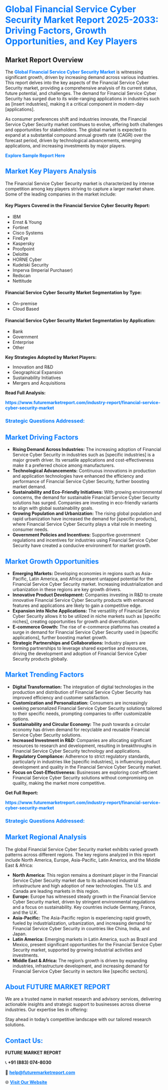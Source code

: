 <h1 style="color: #007BFF;">Global Financial Service Cyber Security Market Report 2025-2033: Driving Factors, Growth Opportunities, and Key Players</h1>

<section id="overview">
<h2>Market Report Overview</h2>
<p>The <a href="https://www.futuremarketreport.com/industry-report/financial-service-cyber-security-market" style="color: #007BFF; text-decoration: none;"><strong>Global Financial Service Cyber Security Market</strong></a> is witnessing significant growth, driven by increasing demand across various industries. This report delves into the key aspects of the Financial Service Cyber Security market, providing a comprehensive analysis of its current status, future potential, and challenges. The demand for Financial Service Cyber Security has surged due to its wide-ranging applications in industries such as [insert industries], making it a critical component in modern-day [applications].</p>
<p>As consumer preferences shift and industries innovate, the Financial Service Cyber Security market continues to evolve, offering both challenges and opportunities for stakeholders. The global market is expected to expand at a substantial compound annual growth rate (CAGR) over the forecast period, driven by technological advancements, emerging applications, and increasing investments by major players.</p>
</section>

<section id="overview">
<p><a href="https://www.futuremarketreport.com/request-sample/reportId=27824" style="color: #007BFF; text-decoration: none;"><strong>Explore Sample Report Here</strong></a></p>
</section>

<section id="key-players">
<h2 style="color: #007BFF;">Market Key Players Analysis</h2>
<p>The Financial Service Cyber Security market is characterized by intense competition among key players striving to capture a larger market share. Some of the leading companies in the market include:</p>
<h4>Key Players Covered in the Financial Service Cyber Security Report:</h4>
<ul><li>IBM</li><li>Ernst &amp; Young</li><li>Fortinet</li><li>Cisco Systems</li><li>FireEye</li><li>Kaspersky</li><li>Proofpoint</li><li>Deloitte</li><li>HORNE Cyber</li><li>Kudelski Security</li><li>Imperva (Imperial Purchaser)</li><li>Redscan</li><li>Nettitude</li></ul>
<h4>Financial Service Cyber Security Market Segmentation by Type:</h4>
<ul><li>On-premise</li><li>Cloud Based</li></ul>

<h4>Financial Service Cyber Security Market Segmentation by Application:</h4>
<ul><li>Bank</li><li>Government</li><li>Enterprise</li><li>Other</li></ul>
<p><strong>Key Strategies Adopted by Market Players:</strong></p>
<ul>
<li>Innovation and R&D</li>
<li>Geographical Expansion</li>
<li>Sustainability Initiatives</li>
<li>Mergers and Acquisitions</li>
</ul>
</section>

<section>
<p><strong>Read Full Analysis: </strong></p><a href="https://www.futuremarketreport.com/industry-report/financial-service-cyber-security-market" style="color: #007BFF; text-decoration: none;"><strong>https://www.futuremarketreport.com/industry-report/financial-service-cyber-security-market</strong></a>
<h3 style="color: #007BFF;">Strategic Questions Addressed:</h3>
</section>

<section id="driving-factors">
<h2 style="color: #007BFF;">Market Driving Factors</h2>
<ul>
<li><strong>Rising Demand Across Industries:</strong> The increasing adoption of Financial Service Cyber Security in industries such as [specific industries] is a major growth driver. Its versatile applications and cost-effectiveness make it a preferred choice among manufacturers.</li>
<li><strong>Technological Advancements:</strong> Continuous innovations in production and application technologies have enhanced the efficiency and performance of Financial Service Cyber Security, further boosting market demand.</li>
<li><strong>Sustainability and Eco-Friendly Initiatives:</strong> With growing environmental concerns, the demand for sustainable Financial Service Cyber Security solutions has surged. Companies are investing in eco-friendly variants to align with global sustainability goals.</li>
<li><strong>Growing Population and Urbanization:</strong> The rising global population and rapid urbanization have increased the demand for [specific products], where Financial Service Cyber Security plays a vital role in meeting consumer needs.</li>
<li><strong>Government Policies and Incentives:</strong> Supportive government regulations and incentives for industries using Financial Service Cyber Security have created a conducive environment for market growth.</li>
</ul>
</section>

<section id="growth-opportunities">
<h2 style="color: #007BFF;">Market Growth Opportunities</h2>
<ul>
<li><strong>Emerging Markets:</strong> Developing economies in regions such as Asia-Pacific, Latin America, and Africa present untapped potential for the Financial Service Cyber Security market. Increasing industrialization and urbanization in these regions are key growth drivers.</li>
<li><strong>Innovative Product Development:</strong> Companies investing in R&D to create innovative Financial Service Cyber Security products with enhanced features and applications are likely to gain a competitive edge.</li>
<li><strong>Expansion into Niche Applications:</strong> The versatility of Financial Service Cyber Security allows it to be utilized in niche markets such as [specific niches], creating opportunities for growth and diversification.</li>
<li><strong>E-commerce Growth:</strong> The rise of e-commerce platforms has created a surge in demand for Financial Service Cyber Security used in [specific applications], further boosting market growth.</li>
<li><strong>Strategic Partnerships and Collaborations:</strong> Industry players are forming partnerships to leverage shared expertise and resources, driving the development and adoption of Financial Service Cyber Security products globally.</li>
</ul>
</section>

<section id="trending-factors">
<h2 style="color: #007BFF;">Market Trending Factors</h2>
<ul>
<li><strong>Digital Transformation:</strong> The integration of digital technologies in the production and distribution of Financial Service Cyber Security has improved efficiency and customer satisfaction.</li>
<li><strong>Customization and Personalization:</strong> Consumers are increasingly seeking personalized Financial Service Cyber Security solutions tailored to their specific needs, prompting companies to offer customizable options.</li>
<li><strong>Sustainability and Circular Economy:</strong> The push towards a circular economy has driven demand for recyclable and reusable Financial Service Cyber Security solutions.</li>
<li><strong>Increased Investment in R&D:</strong> Companies are allocating significant resources to research and development, resulting in breakthroughs in Financial Service Cyber Security technology and applications.</li>
<li><strong>Regulatory Compliance:</strong> Adherence to strict regulatory standards, particularly in industries like [specific industries], is influencing product development and quality in the Financial Service Cyber Security market.</li>
<li><strong>Focus on Cost-Effectiveness:</strong> Businesses are exploring cost-efficient Financial Service Cyber Security solutions without compromising on quality, making the market more competitive.</li>
</ul>
</section>

<section>
<p><strong>Get Full Report: </strong></p><a href="https://www.futuremarketreport.com/industry-report/financial-service-cyber-security-market" style="color: #007BFF; text-decoration: none;"><strong>https://www.futuremarketreport.com/industry-report/financial-service-cyber-security-market</strong></a>
<h3 style="color: #007BFF;">Strategic Questions Addressed:</h3>
</section>


<section id="regional-analysis">
<h2 style="color: #007BFF;">Market Regional Analysis</h2>
<p>The global Financial Service Cyber Security market exhibits varied growth patterns across different regions. The key regions analyzed in this report include North America, Europe, Asia-Pacific, Latin America, and the Middle East & Africa:</p>
<ul>
<li><strong>North America:</strong> This region remains a dominant player in the Financial Service Cyber Security market due to its advanced industrial infrastructure and high adoption of new technologies. The U.S. and Canada are leading markets in this region.</li>
<li><strong>Europe:</strong> Europe has witnessed steady growth in the Financial Service Cyber Security market, driven by stringent environmental regulations and a focus on sustainability. Key countries include Germany, France, and the U.K.</li>
<li><strong>Asia-Pacific:</strong> The Asia-Pacific region is experiencing rapid growth, fueled by industrialization, urbanization, and increasing demand for Financial Service Cyber Security in countries like China, India, and Japan.</li>
<li><strong>Latin America:</strong> Emerging markets in Latin America, such as Brazil and Mexico, present significant opportunities for the Financial Service Cyber Security market, supported by growing industrial activities and investments.</li>
<li><strong>Middle East & Africa:</strong> The region’s growth is driven by expanding industries, infrastructure development, and increasing demand for Financial Service Cyber Security in sectors like [specific sectors].</li>
</ul>
</section>

<footer>
<h2 style="color: #007BFF;">About FUTURE MARKET REPORT</h2>
<p>We are a trusted name in market research and advisory services, delivering actionable insights and strategic support to businesses across diverse industries. Our expertise lies in offering:</p>

<p>Stay ahead in today’s competitive landscape with our tailored research solutions.</p>

<h2 style="color: #007BFF;">Contact Us:</h2>
<p><strong>FUTURE MARKET REPORT</strong></p>
<p>📞 <strong>+91 (883) 074-8030</strong></p>
<p>📧 <strong><a href="mailto:help@futuremarketreport.com" style="color: #007BFF;">help@futuremarketreport.com</a></strong></p>
<p>🌐 <strong><a href="https://www.futuremarketreport.com/" style="color: #007BFF;">Visit Our Website</a></strong></p>
</footer>